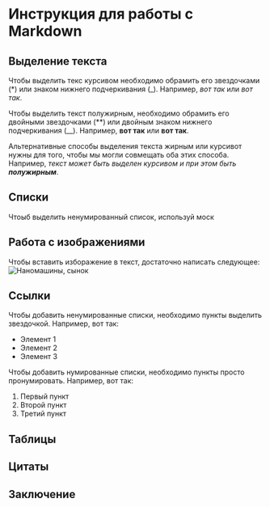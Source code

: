 # Инструкция для работы с Markdown

## Выделение текста

Чтобы выделить текс курсивом необходимо обрамить его звездочками (*) или знаком нижнего подчеркивания (_). Например, *вот так* или _вот так_.

Чтобы выделить текст полужирным, необходимо обрамить его двойными звездочками (**) или двойным знаком нижнего подчеркивания (__). Например, **вот так** или __вот так__.

Альтернативные способы выделения текста жирным или курсивот нужны для того, чтобы мы могли совмещать оба этих способа. Например, _текст может быть выделен курсивом и при этом быть **полужирным**_.

## Списки
Чтоыб выделить ненумированный список, используй моск
## Работа с изображениями

Чтобы вставить изборажение в текст, достаточно написать следующее:
![Наномашины, сынок](armstrong.png)

## Ссылки

Чтобы добавить ненумированные списки, необходимо пункты выделить звездочкой. Например, вот так:
* Элемент 1
* Элемент 2
* Элемент 3

Чтобы добавить нумированные списки, необходимо пункты просто пронумировать. Например, вот так:
1. Первый пункт
2. Второй пункт
3. Третий пункт

## Таблицы

## Цитаты

## Заключение